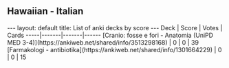 <h2>Hawaiian  -  Italian</h2>
---
layout: default
title: List of anki decks by score
---
Deck | Score | Votes | Cards
-----|-------|-------|------
[Cranio: fosse e fori - Anatomia (UniPD MED 3-4)](https://ankiweb.net/shared/info/3513298168) | 0 | 0 | 39
[Farmakologi - antibiotika](https://ankiweb.net/shared/info/1301664229) | 0 | 0 | 15
